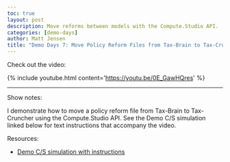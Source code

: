 ```yaml
---
toc: true
layout: post
description: Move reforms between models with the Compute.Studio API.
categories: [demo-days]
author: Matt Jensen
title: "Demo Days 7: Move Policy Reform Files from Tax-Brain to Tax-Cruncher"
---
```


Check out the video:

{% include youtube.html content='https://youtu.be/0E_GawHQres' %}

------

Show notes: 

I demonstrate how to move a policy reform file from Tax-Brain to Tax-Cruncher using the Compute.Studio API. 
See the Demo C/S simulation linked below for text instructions that accompany the video. 

Resources: 

* [Demo C/S simulation with instructions](https://compute.studio/PSLmodels/Tax-Brain/49779/)
